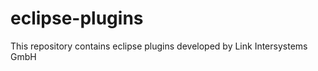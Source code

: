 eclipse-plugins
===============

This repository contains eclipse plugins developed by Link Intersystems GmbH
